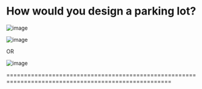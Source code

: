 # How would you design a parking lot?

![image](https://github.com/user-attachments/assets/5847d6e1-2ddf-4c5a-9b0e-bfb34b910e3d)

![image](https://github.com/user-attachments/assets/21a8d825-802a-4375-be40-2785c6e65d9a)

 OR

![image](https://github.com/user-attachments/assets/d7975777-e940-447c-8bf3-59054fc32a8e)


=====================================================================================================



